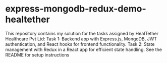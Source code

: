 # express-mongodb-redux-demo-healtether
This repository contains my solution for the tasks assigned by HealTether Healthcare Pvt Ltd:  Task 1: Backend app with Express.js, MongoDB, JWT authentication, and React hooks for frontend functionality. Task 2: State management with Redux in a React app for efficient state handling. See the README for setup instructions
